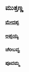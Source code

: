 ## ಮುತ್ತಣ್ಣ

### [ಮೇದಪ್ಪ](ಮೇದಪ್ಪ/ಮೇದಪ್ಪ.md)
### [ಅಪ್ಪಯ್ಯ](ಅಪ್ಪಯ್ಯ/ಅಪ್ಪಯ್ಯ.md)
### ಚೆoಬವ್ವ
### ಪೂವಮ್ಮ